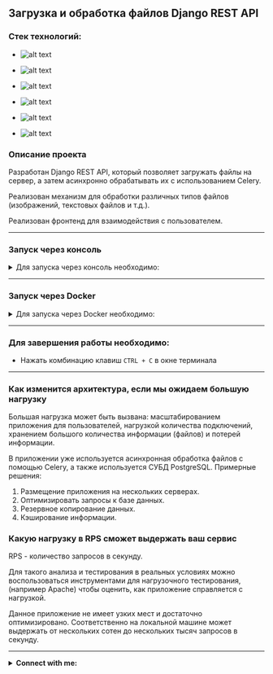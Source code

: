 ## Загрузка и обработка файлов Django REST API

### Стек технологий:

 - ![alt text](https://img.shields.io/badge/Python-3.11.5-grey?style=plastic&logo=python&logoColor=white&labelColor=%233776AB)

 - ![alt text](https://img.shields.io/badge/Django-4.2.9-grey?style=plastic&logo=django&logoColor=white&labelColor=%23092E20)

 - ![alt text](https://img.shields.io/badge/PostgreSQL-15.3-grey?style=plastic&logo=postgresql&logoColor=white&labelColor=%234169E1)

 - ![alt text](https://img.shields.io/badge/Celery-5.3.6-grey?style=plastic&logo=celery&logoColor=white&labelColor=37814A)

 - ![alt text](https://img.shields.io/badge/Redis-5.0.1-grey?style=plastic&logo=redis&logoColor=white&labelColor=DC382D)

 - ![alt text](https://img.shields.io/badge/Docker-v4.25.0-grey?style=plastic&logo=docker&logoColor=white&labelColor=2496ED)

### Описание проекта
Разработан Django REST API, который позволяет загружать файлы на сервер, а затем асинхронно обрабатывать их с использованием Celery.

Реализован механизм для обработки различных типов файлов (изображений, текстовых файлов и т.д.).

Реализован фронтенд для взаимодействия с пользователем.

***

### Запуск через консоль

<details>
<summary>Для запуска через консоль необходимо:</summary>

 - Клонировать проект на собственный диск в новом каталоге
   - Создать виртуальное окружение
   - Установить зависимости командой:
```python
    pip install -r requirements.txt
```
 <details>
   <summary>Прописать переменные окружения в файле `.env.sample`</summary>
   
    ```dotenv
    SECRET_KEY='Секретный ключ Django'
    DEBUG='True/False', например: True
    
    POSTGRES_DB_NAME='Название базы данных', например: 'name_of_db' или 'file_db'
    POSTGRES_DB_USER='Пользователь базы данных', например: 'db_user' или 'postgres'
    POSTGRES_DB_PASSWORD='Пароль пользователя базы данных', например: 'your_password'
    POSTGRES_DB_HOST='Хост базы данных', например: '127.0.0.1' или 'localhost' или 'db' (для Docker)
    POSTGRES_DB_PORT='Порт базы данных', например: '5432'
    ```
 </details>

 <details>
   <summary>Создать базу данных (в данной работе используется PostgreSQL)</summary>

 ```python
     psql -U postgres
     create database file_db;
     \q
 ```
   </details>

 - Применить миграции командой:
   ```python
       python manage.py migrate
   ```

 <details>
   <summary>Для создания тестового пользователя - администратор:</summary>

   - login: admin
     - password: admin 
   ```python
        python manage.py csu
   ```
 </details>
 
 <details>
 <summary>Для запуска сервера через терминал:</summary>

   - Запустить Redis (в окне терминала под Ubuntu)
      ```python
          python manage.py runserver
      ```
     - Запустить celery (в другом окне терминала)
        ```python
            celery -A config worker -l INFO -P eventlet
        ```
     - Запустить tasks (в другом окне терминала)
        ```python
            celery -A config beat -l info -S django
        ```
     - Запустить сервер
        ```python
            python manage.py runserver
        ```
 </details>

</details>

***

### Запуск через Docker

<details>
<summary>Для запуска через Docker необходимо:</summary>

```python
    docker-compose up --build
```
 - Происходит сборка образа контейнера согласно инструкции в файле Dockerfile и последовательный запуск всех контейнеров согласно инструкции в файле docker-compose.yaml

</details>

***

### Для завершения работы необходимо:

 - Нажать комбинацию клавиш `CTRL + C` в окне терминала

***


### Как изменится архитектура, если мы ожидаем большую нагрузку
Большая нагрузка может быть вызвана: масштабированием приложения для пользователей, 
нагрузкой количества подключений, хранением большого количества информации (файлов) и потерей информации.

В приложении уже используется асинхронная обработка файлов с помощью Celery, а также используется СУБД PostgreSQL.
Примерные решения:
1. Размещение приложения на нескольких серверах.
2. Оптимизировать запросы к базе данных.
3. Резервное копирование данных.
4. Кэширование информации.


### Какую нагрузку в RPS сможет выдержать ваш сервис
RPS - количество запросов в секунду.

Для такого анализа и тестирования в реальных условиях можно воспользоваться инструментами для нагрузочного тестирования,
(например Apache) чтобы оценить, как приложение справляется с нагрузкой.

Данное приложение не имеет узких мест и достаточно оптимизировано. 
Соответственно на локальной машине может выдержать от нескольких сотен до нескольких тысяч запросов в секунду.

***


<details>
<summary><b>Connect with me:</b></summary>
   <p align="left">
       <a href="mailto:platonovpochta@gmail.com"><img img src="https://img.shields.io/badge/gmail-%23EA4335.svg?style=plastic&logo=gmail&logoColor=white" alt="Gmail"/></a>
       <a href="https://wa.me/79217853835"><img src="https://img.shields.io/badge/whatsapp-%2325D366.svg?style=plastic&logo=whatsapp&logoColor=white" alt="Whatsapp"/></a>
       <a href="https://t.me/platonov_sm"><img src="https://img.shields.io/badge/telegram-blue?style=plastic&logo=telegram&logoColor=white" alt="Telegram"/></a>
   </p>
</details>
